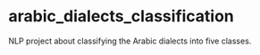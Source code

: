 # arabic_dialects_classification
NLP project about classifying the Arabic dialects  into five classes.
